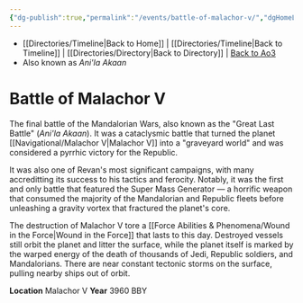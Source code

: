```yaml
---
{"dg-publish":true,"permalink":"/events/battle-of-malachor-v/","dgHomeLink":false}
---
```


- [[Directories/Timeline\|Back to Home]] | [[Directories/Timeline\|Back to Timeline]] | [[Directories/Directory\|Back to Directory]] | [Back to Ao3](https://archiveofourown.org/works/19334440/chapters/45992584)
- Also known as *Ani'la Akaan*

# Battle of Malachor V
The final battle of the Mandalorian Wars, also known as the "Great Last Battle" (*Ani'la Akaan*). It was a cataclysmic battle that turned the planet [[Navigational/Malachor V\|Malachor V]] into a "graveyard world" and was considered a pyrrhic victory for the Republic.

It was also one of Revan's most significant campaigns, with many accreditting its success to his tactics and ferocity. Notably, it was the first and only battle that featured the Super Mass Generator — a horrific weapon that consumed the majority of the Mandalorian and Republic fleets before unleashing a gravity vortex that fractured the planet's core. 

The destruction of Malachor V tore a [[Force Abilities & Phenomena/Wound in the Force\|Wound in the Force]] that lasts to this day. Destroyed vessels still orbit the planet and litter the surface, while the planet itself is marked by the warped energy of the death of thousands of Jedi, Republic soldiers, and Mandalorians. There are near constant tectonic storms on the surface, pulling nearby ships out of orbit. 

**Location** Malachor V
**Year** 3960 BBY